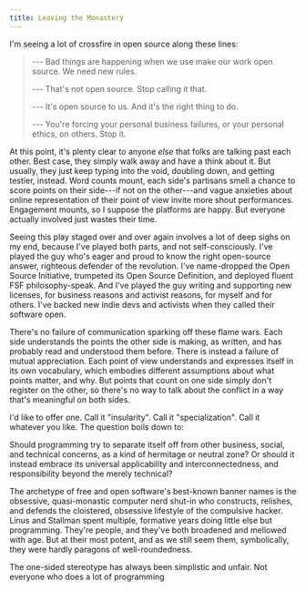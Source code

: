 ```yaml
---
title: Leaving the Monastery
---
```


I'm seeing a lot of crossfire in open source along these lines:

> --- Bad things are happening when we use make our work open source.  We need new rules.
>
> --- That's not open source.  Stop calling it that.
>
> --- It's open source to us.  And it's the right thing to do.
>
> --- You're forcing your personal business failures, or your personal ethics, on others.  Stop it.

At this point, it's plenty clear to anyone _else_ that folks are talking past each other.  Best case, they simply walk away and have a think about it.  But usually, they just keep typing into the void, doubling down, and getting testier, instead.  Word counts mount, each side's partisans smell a chance to score points on their side---if not on the other---and vague anxieties about online representation of their point of view invite more shout performances.  Engagement mounts, so I suppose the platforms are happy.  But everyone actually involved just wastes their time.

Seeing this play staged over and over again involves a lot of deep sighs on my end, because I've played both parts, and not self-consciously.  I've played the guy who's eager and proud to know the right open-source answer, righteous defender of the revolution.  I've name-dropped the Open Source Initiative, trumpeted its Open Source Definition, and deployed fluent FSF philosophy-speak.  And I've played the guy writing and supporting new licenses, for business reasons and activist reasons, for myself and for others.  I've backed new indie devs and activists when they called their software open.

There's no failure of communication sparking off these flame wars.  Each side understands the points the other side is making, as written, and has probably read and understood them before.  There is instead a failure of mutual appreciation.  Each point of view understands and expresses itself in its own vocabulary, which embodies different assumptions about what points matter, and why.  But points that count on one side simply don't register on the other, so there's no way to talk about the conflict in a way that's meaningful on both sides.

I'd like to offer one.  Call it "insularity".  Call it "specialization".  Call it whatever you like.  The question boils down to:

Should programming try to separate itself off from other business, social, and technical concerns, as a kind of hermitage or neutral zone?  Or should it instead embrace its universal applicability and interconnectedness, and responsibility beyond the merely technical?

The archetype of free and open software's best-known banner names is the obsessive, quasi-monastic computer nerd shut-in who constructs, relishes, and defends the cloistered, obsessive lifestyle of the compulsive hacker.  Linus and Stallman spent multiple, formative years doing little else but programming.  They're people, and they've both broadened and mellowed with age.  But at their most potent, and as we still seem them, symbolically, they were hardly paragons of well-roundedness.

The one-sided stereotype has always been simplistic and unfair.  Not everyone who does a lot of programming 